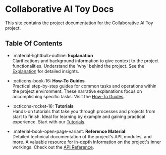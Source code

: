 # Collaborative AI Toy Docs

This site contains the project documentation for the
Collaborative AI Toy project.

## Table Of Contents

<div class="grid cards" markdown>

- :material-lightbulb-outline: **Explanation**  
  Clarifications and background information to give context to the project functionalities. Understand the 'why' behind the project. See the [Explanation](explanation.md) for detailed insights.

- :octicons-book-16: **How-To Guides**  
  Practical step-by-step guides for common tasks and operations within the project environment. These narrative explanations focus on accomplishing specific tasks. Visit the [How-To Guides](how-to-guides.md).

- :octicons-rocket-16: **Tutorials**  
  Hands-on tutorials that take you through processes and projects from start to finish. Ideal for learning by example and gaining practical experience. Start with our [Tutorials](tutorials.md).

- :material-book-open-page-variant: **Reference Material**  
  Detailed technical documentation of the project's API, modules, and more. A valuable resource for in-depth information on the project's inner workings. Check out the [API Reference](api-reference.md).

</div>